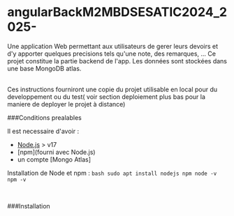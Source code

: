 # angularBackM2MBDSESATIC2024_2025-

Une application Web permettant aux utilisateurs de gerer leurs devoirs et d'y apporter quelques precisions tels qu'une note, des remarques, ...
Ce projet constitue la partie backend de l'app. Les données sont stockées dans une base MongoDB atlas.

<br>
Ces instructions fourniront une copie du projet utilisable en local pour du developpement ou du test( voir section deploiement plus bas pour la maniere de deployer le projet à distance)
<br>

###Conditions prealables

Il est necessaire d'avoir : 
- [Node.js](https://nodejs.org/en/) > v17
- [npm](fourni avec Node.js)
- un compte [Mongo Atlas]

Installation de Node et npm : 
    ```bash
    sudo apt install nodejs npm
    node -v 
    npm -v ```

<br>

###Installation 
